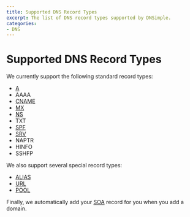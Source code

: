 ```yaml
---
title: Supported DNS Record Types
excerpt: The list of DNS record types supported by DNSimple.
categories:
- DNS
---
```


# Supported DNS Record Types

We currently support the following standard record types:

- [A](/articles/a-record)
- AAAA
- [CNAME](/articles/cname-record)
- [MX](/articles/mx-record)
- [NS](/articles/ns-record)
- TXT
- [SPF](/articles/spf-record)
- [SRV](/articles/srv-record)
- NAPTR
- HINFO
- SSHFP

We also support several special record types:

- [ALIAS](/articles/alias-record)
- [URL](/articles/url-record)
- [POOL](/articles/pool-record)

Finally, we automatically add your [SOA](/articles/soa-record) record for you when you add a domain.
